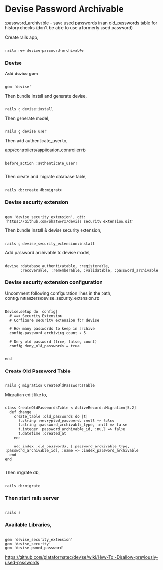 # Devise Password Archivable

:password_archivable - save used passwords in an old_passwords table for history checks (don't be able to use a formerly used password)

Create rails app,
```

rails new devise-password-archivable

```

### Devise

Add devise gem
```

gem 'devise'

``` 

Then bundle install and generate devise,
```

rails g devise:install

```

Then generate model,
```

rails g devise user

```

Then add authenticate_user to,

app/controllers/application_controller.rb
```

before_action :authenticate_user!


```


Then create and migrate database table,
```

rails db:create db:migrate

```

### Devise security extension

```

gem 'devise_security_extension', git: 'https://github.com/phatworx/devise_security_extension.git'

```

Then bundle install & devise security extension,
```

rails g devise_security_extension:install

```

Add password archivable to devise model,

```

devise :database_authenticatable, :registerable,
       :recoverable, :rememberable, :validatable, :password_archivable

```

### Devise security extension configuration

Uncomment following configuration lines in the path,
 config/initializers/devise_security_extension.rb


```

Devise.setup do |config|
  # ==> Security Extension
  # Configure security extension for devise

  # How many passwords to keep in archive
  config.password_archiving_count = 5

  # Deny old password (true, false, count)
  config.deny_old_passwords = true


end

```

### Create Old Password Table

```

rails g migration CreateOldPasswordsTable

```

Migration edit like to,

```

class CreateOldPasswordsTable < ActiveRecord::Migration[5.2]
  def change
    create_table :old_passwords do |t|
	  t.string :encrypted_password, :null => false
	  t.string :password_archivable_type, :null => false
	  t.integer :password_archivable_id, :null => false
	  t.datetime :created_at
	end

	add_index :old_passwords, [:password_archivable_type, :password_archivable_id], :name => :index_password_archivable
  end
end


``` 

Then migrate db,
```

rails db:migrate

```

### Then start rails server

```

rails s 

```

### Available Libraries,
```

gem 'devise_security_extension'
gem 'devise_security'
gem 'devise-pwned_password'

```

https://github.com/plataformatec/devise/wiki/How-To:-Disallow-previously-used-passwords

